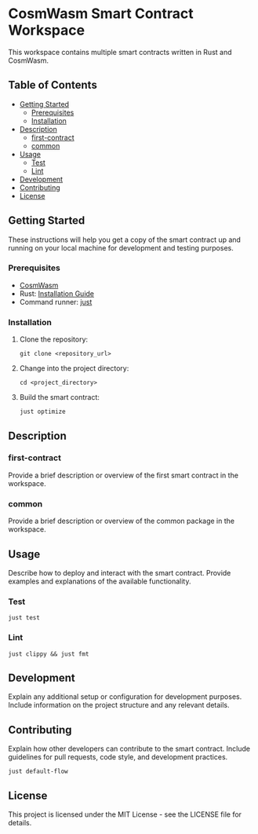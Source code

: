 # CosmWasm Smart Contract Workspace

This workspace contains multiple smart contracts written in Rust and CosmWasm.

## Table of Contents

- [Getting Started](#getting-started)
  - [Prerequisites](#prerequisites)
  - [Installation](#installation)
- [Description](#description)
  - [first-contract](#first-contract)
  - [common](#common)
- [Usage](#usage)
  - [Test](#test)
  - [Lint](#lint)
- [Development](#development)
- [Contributing](#contributing)
- [License](#license)

## Getting Started

These instructions will help you get a copy of the smart contract up and running on your local machine for development and testing purposes.

### Prerequisites

- [CosmWasm](https://github.com/CosmWasm/cosmwasm)
- Rust: [Installation Guide](https://www.rust-lang.org/tools/install)
- Command runner: [just](https://github.com/casey/just)

### Installation

1. Clone the repository:

    ```shell
    git clone <repository_url>
    ```

2. Change into the project directory:

    ```shell
    cd <project_directory>
    ```

3. Build the smart contract:

    ```shell
    just optimize
    ```

## Description

### first-contract

Provide a brief description or overview of the first smart contract in the workspace.

### common

Provide a brief description or overview of the common package in the workspace.

## Usage

Describe how to deploy and interact with the smart contract. Provide examples and explanations of the available functionality.

### Test

```shell
just test
```

### Lint

```shell
just clippy && just fmt 
```

## Development

Explain any additional setup or configuration for development purposes. Include information on the project structure and any relevant details.

## Contributing

Explain how other developers can contribute to the smart contract. Include guidelines for pull requests, code style, and development practices.

```shell
just default-flow
```

## License

This project is licensed under the MIT License - see the LICENSE file for details.
